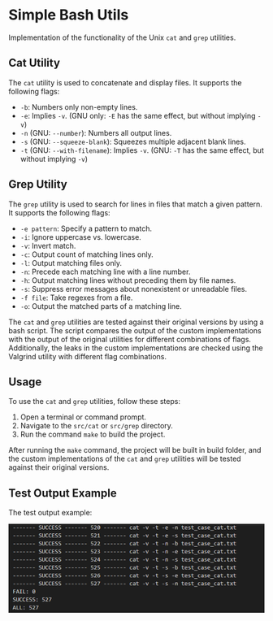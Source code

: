 # Simple Bash Utils

Implementation of the functionality of the Unix `cat` and `grep` utilities.

## Cat Utility

The `cat` utility is used to concatenate and display files. It supports the following flags:

- `-b`: Numbers only non-empty lines.
- `-e`: Implies `-v`. (GNU only: `-E` has the same effect, but without implying `-v`)
- `-n` (GNU: `--number`): Numbers all output lines.
- `-s` (GNU: `--squeeze-blank`): Squeezes multiple adjacent blank lines.
- `-t` (GNU: `--with-filename`): Implies `-v`. (GNU: `-T` has the same effect, but without implying `-v`)

## Grep Utility

The `grep` utility is used to search for lines in files that match a given pattern. It supports the following flags:

- `-e pattern`: Specify a pattern to match.
- `-i`: Ignore uppercase vs. lowercase.
- `-v`: Invert match.
- `-c`: Output count of matching lines only.
- `-l`: Output matching files only.
- `-n`: Precede each matching line with a line number.
- `-h`: Output matching lines without preceding them by file names.
- `-s`: Suppress error messages about nonexistent or unreadable files.
- `-f file`: Take regexes from a file.
- `-o`: Output the matched parts of a matching line.


The `cat` and `grep` utilities are tested against their original versions by using a bash script. The script compares the output of the custom implementations with the output of the original utilities for different combinations of flags. Additionally, the leaks in the custom implementations are checked using the Valgrind utility with different flag combinations.

## Usage

To use the `cat` and `grep` utilities, follow these steps:

1. Open a terminal or command prompt.
2. Navigate to the `src/cat` or `src/grep` directory.
3. Run the command `make` to build the project.

After running the `make` command, the project will be built in build folder, and the custom implementations of the `cat` and `grep` utilities will be tested against their original versions.

## Test Output Example

The test output example:

![Screenshot](misc/output.png)